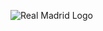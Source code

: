 ![Real Madrid Logo](https://www.google.com/url?sa=i&url=https%3A%2F%2Ffr.wikipedia.org%2Fwiki%2FFichier%3ALogo_Real_Madrid.svg&psig=AOvVaw2uK0J0IPpW7lk0posBepH0&ust=1600419871811000&source=images&cd=vfe&ved=0CAIQjRxqFwoTCLDk7OHq7-sCFQAAAAAdAAAAABAD)
